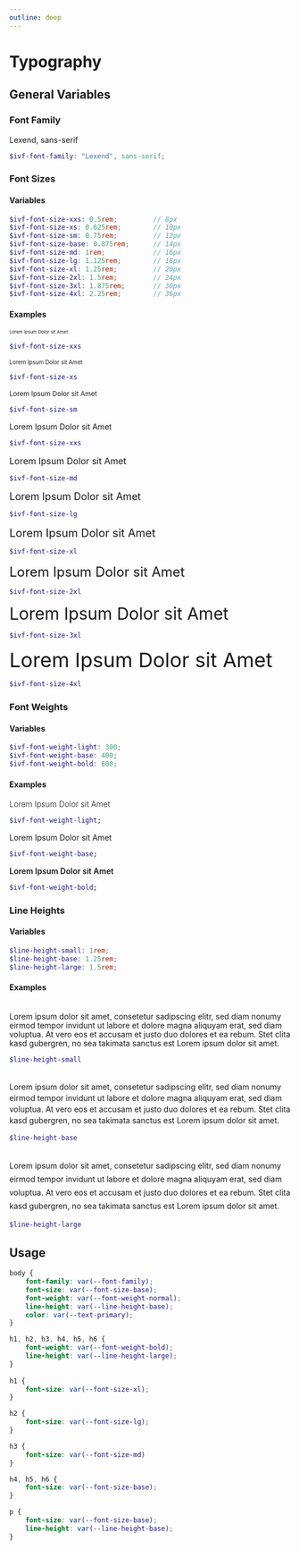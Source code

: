 ```yaml
---
outline: deep
---
```


<style>
    @import './../../dist/css/main.css'
</style>

# Typography

## General Variables

### Font Family

Lexend, sans-serif

```SCSS
$ivf-font-family: "Lexend", sans-serif;
```

### Font Sizes

#### Variables

```SCSS
$ivf-font-size-xxs: 0.5rem;         // 8px
$ivf-font-size-xs: 0.625rem;        // 10px
$ivf-font-size-sm: 0.75rem;         // 12px
$ivf-font-size-base: 0.875rem;      // 14px
$ivf-font-size-md: 1rem;            // 16px
$ivf-font-size-lg: 1.125rem;        // 18px
$ivf-font-size-xl: 1.25rem;         // 20px
$ivf-font-size-2xl: 1.5rem;         // 24px
$ivf-font-size-3xl: 1.875rem;       // 30px
$ivf-font-size-4xl: 2.25rem;        // 36px
```

#### Examples

<span style="font-size: 0.5rem;">Lorem Ipsum Dolor sit Amet</span>

```SCSS
$ivf-font-size-xxs
```

<span style="font-size: 0.625rem;">Lorem Ipsum Dolor sit Amet</span>

```SCSS
$ivf-font-size-xs
```

<span style="font-size: 0.75rem;">Lorem Ipsum Dolor sit Amet</span>

```SCSS
$ivf-font-size-sm
```

<span style="font-size: 0.875rem;">Lorem Ipsum Dolor sit Amet</span>

```SCSS
$ivf-font-size-xxs
```

<span style="font-size: 1rem;">Lorem Ipsum Dolor sit Amet</span>

```SCSS
$ivf-font-size-md
```

<span style="font-size: 1.125rem;">Lorem Ipsum Dolor sit Amet</span>

```SCSS
$ivf-font-size-lg
```

<span style="font-size: 1.25rem;">Lorem Ipsum Dolor sit Amet</span>

```SCSS
$ivf-font-size-xl
```

<span style="font-size: 1.5rem;">Lorem Ipsum Dolor sit Amet</span>

```SCSS
$ivf-font-size-2xl
```

<span style="font-size: 1.875rem;">Lorem Ipsum Dolor sit Amet</span>

```SCSS
$ivf-font-size-3xl
```

<span style="font-size: 2.25rem;">Lorem Ipsum Dolor sit Amet</span>

```SCSS
$ivf-font-size-4xl
```

### Font Weights

#### Variables

```SCSS
$ivf-font-weight-light: 300;
$ivf-font-weight-base: 400;
$ivf-font-weight-bold: 600;
```

#### Examples

<span style="font-weight: 300;">Lorem Ipsum Dolor sit Amet</span>

```SCSS
$ivf-font-weight-light;
```

<span style="font-weight: 400;">Lorem Ipsum Dolor sit Amet</span>

```SCSS
$ivf-font-weight-base;
```

<span style="font-weight: 600;">Lorem Ipsum Dolor sit Amet</span>

```SCSS
$ivf-font-weight-bold;
```

### Line Heights

#### Variables

```SCSS
$line-height-small: 1rem;
$line-height-base: 1.25rem;
$line-height-large: 1.5rem;
```

#### Examples

<br>

<div style="line-height: 1rem;">Lorem ipsum dolor sit amet, consetetur sadipscing elitr, sed diam nonumy eirmod tempor invidunt ut labore et dolore magna aliquyam erat, sed diam voluptua. At vero eos et accusam et justo duo dolores et ea rebum. Stet clita kasd gubergren, no sea takimata sanctus est Lorem ipsum dolor sit amet.</div>

```SCSS
$line-height-small
```

<br>

<div style="line-height: 1.25rem;">Lorem ipsum dolor sit amet, consetetur sadipscing elitr, sed diam nonumy eirmod tempor invidunt ut labore et dolore magna aliquyam erat, sed diam voluptua. At vero eos et accusam et justo duo dolores et ea rebum. Stet clita kasd gubergren, no sea takimata sanctus est Lorem ipsum dolor sit amet.</div>

```SCSS
$line-height-base
```

<br>

<div style="line-height: 1.5rem;">Lorem ipsum dolor sit amet, consetetur sadipscing elitr, sed diam nonumy eirmod tempor invidunt ut labore et dolore magna aliquyam erat, sed diam voluptua. At vero eos et accusam et justo duo dolores et ea rebum. Stet clita kasd gubergren, no sea takimata sanctus est Lorem ipsum dolor sit amet.</div>

```SCSS
$line-height-large
```

## Usage

```CSS
body {
    font-family: var(--font-family);
    font-size: var(--font-size-base);
    font-weight: var(--font-weight-normal);
    line-height: var(--line-height-base);
    color: var(--text-primary);
}

h1, h2, h3, h4, h5, h6 {
    font-weight: var(--font-weight-bold);
    line-height: var(--line-height-large);
}
    
h1 {
    font-size: var(--font-size-xl);
}

h2 {
    font-size: var(--font-size-lg);
}

h3 {
    font-size: var(--font-size-md)
}

h4, h5, h6 {
    font-size: var(--font-size-base);
}

p {
    font-size: var(--font-size-base);
    line-height: var(--line-height-base);
}
```